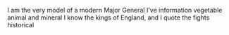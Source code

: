 I am the very model of a modern Major General
I've information vegetable animal and mineral
I know the kings of England, and I quote the fights historical
